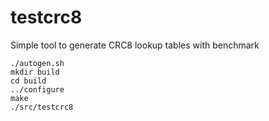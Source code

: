# testcrc8

Simple tool to generate CRC8 lookup tables with benchmark

```
./autogen.sh
mkdir build
cd build
../configure
make
./src/testcrc8
```
